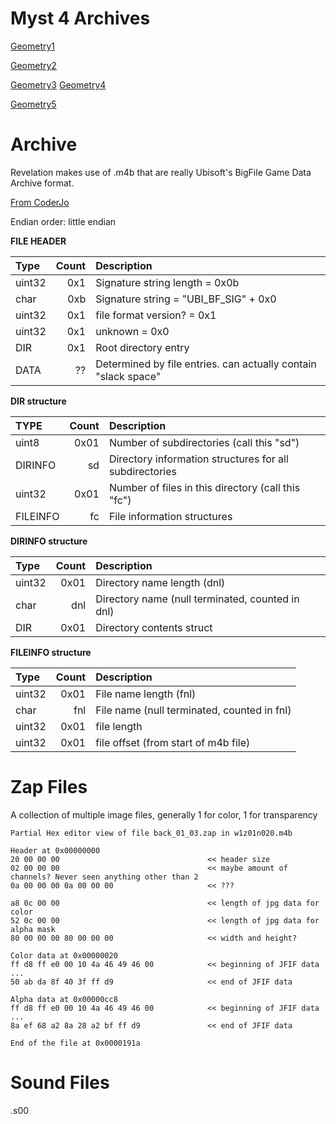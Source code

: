 # Myst 4 Archives

[Geometry1](myst4/file-reference/geometry/mesh.md)

[Geometry2](myst4/file-reference/geometry/)

[Geometry3](/geometry)
[Geometry4](geometry/)

[Geometry5](geometry/index.md)


# Archive
Revelation makes use of .m4b that are really Ubisoft's BigFile Game Data Archive format. 

[From CoderJo](https://gist.github.com/coderjo/86968bfd3c17e6f7c3ecffd76c3482fa)

Endian order: little endian

**FILE HEADER**

|  Type  | Count | Description |
| :----- | ----: | :---------- |
| uint32 |  0x1  | Signature string length = 0x0b |
| char   |  0xb  | Signature string = "UBI_BF_SIG" + 0x0 |
| uint32 |  0x1  | file format version? = 0x1 |
| uint32 |  0x1  | unknown = 0x0|
| DIR    |  0x1  | Root directory entry |
| DATA   |  ??   | Determined by file entries. can actually contain "slack space" |

**DIR structure**

|  TYPE    | Count | Description |
| :-----   | ----: | :---------- |
| uint8    | 0x01  | Number of subdirectories (call this "sd") |
| DIRINFO  | sd    | Directory information structures for all subdirectories |
| uint32   | 0x01  | Number of files in this directory (call this "fc") |
| FILEINFO | fc    | File information structures |

**DIRINFO structure**

|  Type  | Count | Description |
| :----- | ----: | :---------- |
| uint32 | 0x01  | Directory name length (dnl) |
| char   | dnl   | Directory name (null terminated, counted in dnl) |
| DIR    | 0x01  | Directory contents struct |

**FILEINFO structure**

|  Type  | Count | Description |
| :----- | ----: | :---------- |
| uint32 | 0x01  | File name length (fnl) |
| char   | fnl   | File name (null terminated, counted in fnl) |
| uint32 | 0x01  | file length |
| uint32 | 0x01  | file offset (from start of m4b file) |

# Zap Files
A collection of multiple image files, generally 1 for color, 1 for transparency

    Partial Hex editor view of file back_01_03.zap in w1z01n020.m4b

    Header at 0x00000000
    20 00 00 00									<< header size
    02 00 00 00									<< maybe amount of channels? Never seen anything other than 2
    0a 00 00 00 0a 00 00 00						<< ???

    a8 0c 00 00									<< length of jpg data for color
    52 0c 00 00									<< length of jpg data for alpha mask
    80 00 00 00 80 00 00 00						<< width and height?

    Color data at 0x00000020
    ff d8 ff e0 00 10 4a 46 49 46 00			<< beginning of JFIF data
    ...
    50 ab da 8f 40 3f ff d9						<< end of JFIF data

    Alpha data at 0x00000cc8
    ff d8 ff e0 00 10 4a 46 49 46 00			<< beginning of JFIF data
    ...
    8a ef 68 a2 8a 28 a2 bf ff d9				<< end of JFIF data

    End of the file at 0x0000191a

# Sound Files
.s00